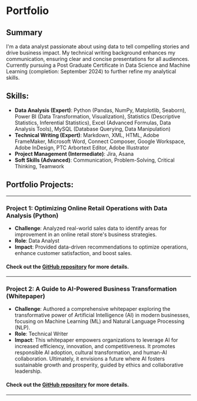# Portfolio

## Summary
I'm a data analyst passionate about using data to tell compelling stories and drive business impact. My technical writing background enhances my communication, ensuring clear and concise presentations for all audiences.  Currently pursuing a Post Graduate Certificate in Data Science and Machine Learning (completion: September 2024) to further refine my analytical skills.

## Skills:

- **Data Analysis (Expert)**: Python (Pandas, NumPy, Matplotlib, Seaborn), Power BI (Data Transformation, Visualization), Statistics (Descriptive Statistics, Inferential Statistics), Excel (Advanced Formulas, Data Analysis Tools), MySQL (Database Querying, Data Manipulation)
- **Technical Writing (Expert)**: Markdown, XML, HTML, Adobe FrameMaker, Microsoft Word, Connect Composer, Google Workspace, Adobe InDesign, PTC Arbortext Editor, Adobe Illustrator
- **Project Management (Intermediate)**: Jira, Asana
- **Soft Skills (Advanced)**: Communication, Problem-Solving, Critical Thinking, Teamwork

## Portfolio Projects:
---

### Project 1: Optimizing Online Retail Operations with Data Analysis (Python)
- **Challenge**: Analyzed real-world sales data to identify areas for improvement in an online retail store's business strategies.
- **Role**: Data Analyst
- **Impact**: Provided data-driven recommendations to optimize operations, enhance customer satisfaction, and boost sales.

#### Check out the <a href="https://github.com/Midhunkalavara/Online-Retail-Store" target="_blank">GitHub repository</a> for more details.

---
### Project 2: A Guide to AI-Powered Business Transformation (Whitepaper)
- **Challenge**: Authored a comprehensive whitepaper exploring the transformative power of Artificial Intelligence (AI) in modern businesses, focusing on Machine Learning (ML) and Natural Language Processing (NLP).
- **Role**: Technical Writer
- **Impact**: This whitepaper empowers organizations to leverage AI for increased efficiency, innovation, and competitiveness. It promotes responsible AI adoption, cultural transformation, and human-AI collaboration. Ultimately, it envisions a future where AI fosters sustainable growth and prosperity, guided by ethics and collaborative leadership.
#### Check out the <a href="https://github.com/Midhunkalavara/The-Impact-of-Artificial-Intelligence-on-Business-Processes" target="_blank">GitHub repository</a> for more details.

---

